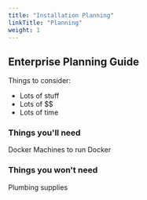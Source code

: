 ```yaml
---
title: "Installation Planning"
linkTitle: "Planning"
weight: 1
---
```


## Enterprise Planning Guide

Things to consider:
* Lots of stuff
* Lots of $$
* Lots of time


### Things you'll need
Docker
Machines to run Docker


### Things you won't need
Plumbing supplies


